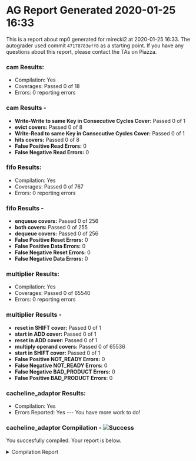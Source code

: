# AG Report Generated 2020-01-25 16:33
This is a report about mp0 generated for mirecki2 at 2020-01-25 16:33. The autograder used commit ``47178783eff8`` as a starting point. If you have any questions about this report, please contact the TAs on Piazza.
### cam Results:
 - Compilation: Yes
 - Coverages: Passed 0 of 18
 - Errors: 0 reporting errors


### cam Results - 
<ul>
<li><b>Write-Write to same Key in Consecutive Cycles Cover:</b> Passed 0 of 1</li>
<li><b>evict covers:</b> Passed 0 of 8</li>
<li><b>Write-Read to same Key in Consecutive Cycles Cover:</b> Passed 0 of 1</li>
<li><b>hits covers:</b> Passed 0 of 8</li>
<li><b>False Positive Read Errors:</b> 0</li>
<li><b>False Negative Read Errors:</b> 0</li>
</ul>

### fifo Results:
 - Compilation: Yes
 - Coverages: Passed 0 of 767
 - Errors: 0 reporting errors


### fifo Results - 
<ul>
<li><b>enqueue covers:</b> Passed 0 of 256</li>
<li><b>both covers:</b> Passed 0 of 255</li>
<li><b>dequeue covers:</b> Passed 0 of 256</li>
<li><b>False Positive Reset Errors:</b> 0</li>
<li><b>False Positive Data Errors:</b> 0</li>
<li><b>False Negative Reset Errors:</b> 0</li>
<li><b>False Negative Data Errors:</b> 0</li>
</ul>

### multiplier Results:
 - Compilation: Yes
 - Coverages: Passed 0 of 65540
 - Errors: 0 reporting errors


### multiplier Results - 
<ul>
<li><b>reset in SHIFT cover:</b> Passed 0 of 1</li>
<li><b>start in ADD cover:</b> Passed 0 of 1</li>
<li><b>reset in ADD cover:</b> Passed 0 of 1</li>
<li><b>multiply operand covers:</b> Passed 0 of 65536</li>
<li><b>start in SHIFT cover:</b> Passed 0 of 1</li>
<li><b>False Positive NOT_READY Errors:</b> 0</li>
<li><b>False Negative NOT_READY Errors:</b> 0</li>
<li><b>False Negative BAD_PRODUCT Errors:</b> 0</li>
<li><b>False Positive BAD_PRODUCT Errors:</b> 0</li>
</ul>

### cacheline_adaptor Results:
 - Compilation: Yes
 - Errors Reported: Yes --- You have more work to do!

### cacheline_adaptor Compilation - ![Success][success]
You succesfully compiled. Your report is below.
<details>
<summary>Compilation Report</summary>

```
Reading pref.tcl

# 10.5b

# do /job/student/cacheline_adaptor/staff_files/staff_run.do
# if {[file exists rtl_work]} {
# 	vdel -lib rtl_work -all
# }
# vlib rtl_work
# vmap work rtl_work
# Model Technology ModelSim - Intel FPGA Edition vmap 10.5b Lib Mapping Utility 2016.10 Oct  5 2016
# vmap work rtl_work 
# Modifying /opt/altera/modelsim_ase/linuxaloem/../modelsim.ini
# 
# vlog -sv -work work  {./hdl/cacheline_adaptor.sv}
# Model Technology ModelSim - Intel FPGA Edition vlog 10.5b Compiler 2016.10 Oct  5 2016
# Start time: 22:33:10 on Jan 25,2020
# vlog -sv -work work ./hdl/cacheline_adaptor.sv 
# -- Compiling module cacheline_adaptor
# 
# Top level modules:
# 	cacheline_adaptor
# End time: 22:33:10 on Jan 25,2020, Elapsed time: 0:00:00
# Errors: 0, Warnings: 0
# vlog -sv -work work  {./hvl/testbench.sv}
# Model Technology ModelSim - Intel FPGA Edition vlog 10.5b Compiler 2016.10 Oct  5 2016
# Start time: 22:33:10 on Jan 25,2020
# vlog -sv -work work ./hvl/testbench.sv 
# -- Compiling module cacheline_adaptor
# -- Compiling module testbench
# 
# Top level modules:
# 	testbench
# End time: 22:33:10 on Jan 25,2020, Elapsed time: 0:00:00
# Errors: 0, Warnings: 0
# 
# vsim -t 1ps -L altera_ver -L lpm_ver -L sgate_ver -L altera_mf_ver -L altera_lnsim_ver -L stratixv_ver -L stratixv_hssi_ver -L stratixv_pcie_hip_ver -L rtl_work -L work -voptargs="+acc"  testbench
# vsim -t 1ps -L altera_ver -L lpm_ver -L sgate_ver -L altera_mf_ver -L altera_lnsim_ver -L stratixv_ver -L stratixv_hssi_ver -L stratixv_pcie_hip_ver -L rtl_work -L work -voptargs=""+acc"" testbench 
# Start time: 22:33:10 on Jan 25,2020
# Loading sv_std.std
# Loading work.testbench
# Loading work.cacheline_adaptor
# 
# run -all
# Starting Read Tests
# ** Error: @499995 TB: timeout
#    Time: 499995 ps  Scope: testbench.timeout File: ./hvl/testbench.sv Line: 158
# ** Note: $finish    : ./hvl/testbench.sv(159)
#    Time: 499995 ps  Iteration: 2  Instance: /testbench
# End time: 22:33:11 on Jan 25,2020, Elapsed time: 0:00:01
# Errors: 1, Warnings: 0
```

</details>

[success]: https://upload.wikimedia.org/wikipedia/commons/thumb/0/03/Green_check.svg/13px-Green_check.svg.png 
[failure]: https://upload.wikimedia.org/wikipedia/en/thumb/b/ba/Red_x.svg/13px-Red_x.svg.png 
